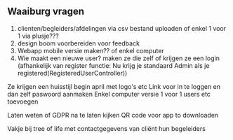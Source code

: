 ## Waaiburg vragen
1. clienten/begleiders/afdelingen via csv bestand uploaden of enkel 1 voor 1 via plusje???
2. design boom voorbereiden voor feedback
3. Webapp mobile versie maken?? of enkel computer
4. Wie maakt een nieuwe user? maken ze die zelf of krijgen ze een login (afhankelijk van register functie: Nu krijg je standaard Admin als je registered(RegisteredUserController))


Ze krijgen een huisstijl begin april met logo's etc
Link voor in te loggen en dan zelf paswoord aanmaken
Enkel computer versie
1 voor 1 users etc toevoegen

Laten weten of GDPR na te laten kijken
QR code voor app to downloaden

Vakje bij tree of life met contactgegevens van cliënt hun begeleiders
